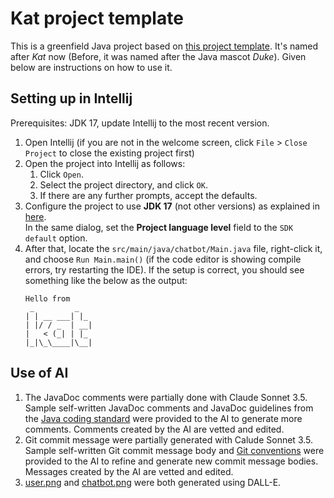 # Kat project template

This is a greenfield Java project based on [this project template](https://github.com/nus-cs2103-AY2425S1/ip). It's named after _Kat_ now (Before, it was named after the Java mascot _Duke_). Given below are instructions on how to use it.

## Setting up in Intellij

Prerequisites: JDK 17, update Intellij to the most recent version.

1. Open Intellij (if you are not in the welcome screen, click `File` > `Close Project` to close the existing project first)
1. Open the project into Intellij as follows:
   1. Click `Open`.
   1. Select the project directory, and click `OK`.
   1. If there are any further prompts, accept the defaults.
1. Configure the project to use **JDK 17** (not other versions) as explained in [here](https://www.jetbrains.com/help/idea/sdk.html#set-up-jdk).<br>
   In the same dialog, set the **Project language level** field to the `SDK default` option.
1. After that, locate the `src/main/java/chatbot/Main.java` file, right-click it, and choose `Run Main.main()` (if the code editor is showing compile errors, try restarting the IDE). If the setup is correct, you should see something like the below as the output:
   ```
   Hello from
    _         _   
   | | __ ___| |_
   | |/ / _  | __|
   |   < (_| | |_
   |_|\_\____|\__|
   ```

## Use of AI

1. The JavaDoc comments were partially done with Claude Sonnet 3.5.<br>
   Sample self-written JavaDoc comments and JavaDoc guidelines from the [Java coding standard](https://se-education.org/guides/conventions/java/index.html) were provided to the AI to generate more comments.
   Comments created by the AI are vetted and edited.
1. Git commit message were partially generated with Calude Sonnet 3.5.
   Sample self-written Git commit message body and [Git conventions](https://se-education.org/guides/conventions/git.html) were provided to the AI to refine and generate new commit message bodies. Messages created by the AI are vetted and edited.
1. [user.png](src/main/resources/images/user.png) and [chatbot.png](src/main/resources/images/chatbot.png) were both generated using DALL-E.

